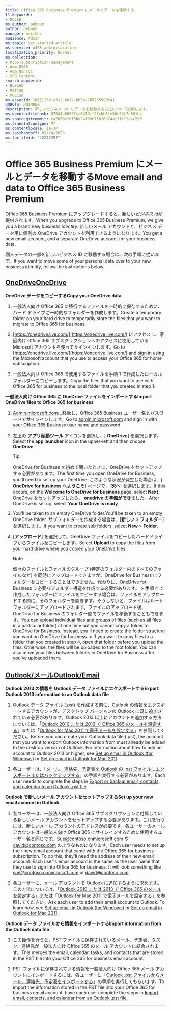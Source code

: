 ```yaml
---
title: Office 365 Business Premium にメールとデータを移動する
f1.keywords:
- NOCSH
ms.author: pebaum
author: pebaum
manager: mnirkhe
audience: Admin
ms.topic: get-started-article
ms.service: o365-administration
localization_priority: Normal
ms.collection:
- M365-subscription-management
- Adm_O365
- Adm_NonTOC
- SPO_Content
search.appverid:
- BCS160
- MET150
- MOE150
ms.assetid: 1062115d-e312-482a-bb5a-765235990f41
ROBOTS: NOINDEX
description: 新しいビジネス id にデータを移動する方法について説明します。
ms.openlocfilehash: 878d4b66907cc6419ff23cbb61e56e32c7c601bc
ms.sourcegitcommit: ca2b58ef8f5be24f09e73620b74a1ffcf2d4c290
ms.translationtype: MT
ms.contentlocale: ja-JP
ms.lasthandoff: 02/24/2020
ms.locfileid: "42257297"
---
```

# <a name="move-email-and-data-to-office-365-business-premium"></a><span data-ttu-id="9f28b-103">Office 365 Business Premium にメールとデータを移動する</span><span class="sxs-lookup"><span data-stu-id="9f28b-103">Move email and data to Office 365 Business Premium</span></span>

<span data-ttu-id="9f28b-104">Office 365 Business Premium にアップグレードすると、新しい*ビジネス id*が提供されます。</span><span class="sxs-lookup"><span data-stu-id="9f28b-104">When you upgrade to Office 365 Business Premium, we give you a brand new  *business identity*.</span></span> <span data-ttu-id="9f28b-105">新しいメール アカウントと、ビジネス データ用に個別の OneDrive アカウントを利用できるようになります。</span><span class="sxs-lookup"><span data-stu-id="9f28b-105">You get a new email account, and a separate OneDrive account for your business data.</span></span> 
  
<span data-ttu-id="9f28b-106">個人データの一部を新しいビジネス ID に移動する場合は、次の手順に従います。</span><span class="sxs-lookup"><span data-stu-id="9f28b-106">If you want to move some of your personal data over to your new business identity, follow the instructions below.</span></span>
  
## <a name="onedrive"></a>[<span data-ttu-id="9f28b-107">OneDrive</span><span class="sxs-lookup"><span data-stu-id="9f28b-107">OneDrive</span></span>](#tab/OneDrive)
  
 <span data-ttu-id="9f28b-108">**OneDrive データをコピーする**</span><span class="sxs-lookup"><span data-stu-id="9f28b-108">**Copy your OneDrive data**</span></span>
1. <span data-ttu-id="9f28b-109">一般法人向け Office 365 に移行するファイルを一時的に保存するために、ハード ドライブに一時的なフォルダーを作成します。</span><span class="sxs-lookup"><span data-stu-id="9f28b-109">Create a temporary folder on your hard drive to temporarily store the files that you want to migrate to Office 365 for business.</span></span>
    
2. <span data-ttu-id="9f28b-110">[https://onedrive.live.com/](https://onedrive.live.com/) にアクセスし、家庭向け Office 365 サブスクリプションへのアクセスに使用している Microsoft アカウントを使ってサインインします。</span><span class="sxs-lookup"><span data-stu-id="9f28b-110">Go to [https://onedrive.live.com/](https://onedrive.live.com/) and sign in using the Microsoft account that you use to access your Office 365 for home subscription.</span></span> 
    
3. <span data-ttu-id="9f28b-111">一般法人向け Office 365 で使用するファイルを手順 1 で作成したローカル フォルダーにコピーします。</span><span class="sxs-lookup"><span data-stu-id="9f28b-111">Copy the files that you want to use with Office 365 for business to the local folder that you created in step 1.</span></span>
    
 <span data-ttu-id="9f28b-112">**一般法人向け Office 365 に OneDrive ファイルをインポートする**</span><span class="sxs-lookup"><span data-stu-id="9f28b-112">**Import OneDrive files to Office 365 for business**</span></span>
1. <span data-ttu-id="9f28b-113">[Admin.microsoft.com](https://go.microsoft.com/fwlink/?LinkId=816877)に移動し、Office 365 Business ユーザー名とパスワードでサインインします。</span><span class="sxs-lookup"><span data-stu-id="9f28b-113">Go to [admin.microsoft.com](https://go.microsoft.com/fwlink/?LinkId=816877) and sign in with your Office 365 Business user name and password.</span></span> 
    
2. <span data-ttu-id="9f28b-114">左上の **アプリ起動ツール** アイコンを選択し、[ **OneDrive**] を選択します。</span><span class="sxs-lookup"><span data-stu-id="9f28b-114">Select the **app launcher** icon in the upper-left and then choose **OneDrive**.</span></span>
  
    > [!TIP]
    > <span data-ttu-id="9f28b-115">OneDrive for Business を初めて開いたときに、OneDrive をセットアップする必要があります。</span><span class="sxs-lookup"><span data-stu-id="9f28b-115">The first time you open OneDrive for Business, you'll need to set up your OneDrive.</span></span> <span data-ttu-id="9f28b-116">このような状況が発生した場合は、[ **OneDrive for business へようこそ**] ページで、[**次へ**] を選択します。</span><span class="sxs-lookup"><span data-stu-id="9f28b-116">If this occurs, on the **Welcome to OneDrive for Business** page, select **Next**.</span></span> <span data-ttu-id="9f28b-117">OneDrive をセットアップしたら、 **onedrive の準備ができ**ました。</span><span class="sxs-lookup"><span data-stu-id="9f28b-117">After OneDrive is set up, select **Your OneDrive is ready**.</span></span> 
  
3. <span data-ttu-id="9f28b-118">You'll be taken to an empty OneDrive folder.</span><span class="sxs-lookup"><span data-stu-id="9f28b-118">You'll be taken to an empty OneDrive folder.</span></span> <span data-ttu-id="9f28b-119">サブフォルダーを作成する場合は、[**新しい** \> **フォルダー**] を選択します。</span><span class="sxs-lookup"><span data-stu-id="9f28b-119">If you want to create sub folders, select **New** \> **Folder**.</span></span>

4. <span data-ttu-id="9f28b-120">[**アップロード**] を選択して、OneDrive ファイルをコピーしたハードドライブからファイルをコピーします。</span><span class="sxs-lookup"><span data-stu-id="9f28b-120">Select **Upload** to copy the files from your hard drive where you copied your OneDrive files.</span></span> 
  
    > [!NOTE]
    >  <span data-ttu-id="9f28b-p104">個々のファイルとファイルのグループ (特定のフォルダー内のすべてのファイルなど) を同時にアップロードできますが、OneDrive for Business にフォルダーをコピーすることはできません。代わりに、OneDrive for Business に必要なフォルダー構造を作成する必要があります。 >  手順 4 で作成したフォルダーにファイルをコピーする場合は、ファイルをアップロードする前に、そのフォルダーを開きます。そうしないと、ファイルはルート フォルダーにアップロードされます。ファイルのアップロード後、OneDrive for Business のフォルダー間でファイルを移動することもできます。</span><span class="sxs-lookup"><span data-stu-id="9f28b-p104">You can upload individual files and groups of files (such as all files in a particular folder) at one time but you cannot copy a folder to OneDrive for Business. Instead, you'll need to create the folder structure you want on OneDrive for business. >  If you want to copy files to a folder that you created in step 4, open that folder before you upload the files. Otherwise, the files will be uploaded to the root folder. You can also move your files between folders in OneDrive for Business after you've uploaded them.</span></span> 
  
## <a name="outlookemail"></a>[<span data-ttu-id="9f28b-126">Outlook/メール</span><span class="sxs-lookup"><span data-stu-id="9f28b-126">Outlook/Email</span></span>](#tab/Outlook)
  
 <span data-ttu-id="9f28b-127">**Outlook 2013 の情報を Outlook データ ファイルにエクスポートする**</span><span class="sxs-lookup"><span data-stu-id="9f28b-127">**Export Outlook 2013 information to an Outlook data file**</span></span>
1. <span data-ttu-id="9f28b-p105">Outlook データ ファイル (.pst) を作成する前に、Outlook の情報をエクスポートするアカウントが、デスクトップ バージョンの Outlook に既に追加されている必要があります。Outlook 2013 以上にアカウントを追加する方法については、「[Outlook 2010 または 2013 で Office 365 のメールを設定する](https://support.office.com/article/6e27792a-9267-4aa4-8bb6-c84ef146101b.aspx)」または「[Outlook for Mac 2011 で電子メールを設定する](https://support.office.com/article/d7b404a0-6e18-4d95-bed8-2de7661563ca.aspx)」を参照してください。</span><span class="sxs-lookup"><span data-stu-id="9f28b-p105">Before you can create your Outlook data file (.pst), the account that you want to export Outlook information from must already be added to the desktop version of Outlook. For information about how to add an account to Outlook 2013 or higher, see [Set up email in Outlook (for Windows)](https://support.office.com/article/6e27792a-9267-4aa4-8bb6-c84ef146101b.aspx) or [Set up email in Outlook for Mac 2011](https://support.office.com/article/d7b404a0-6e18-4d95-bed8-2de7661563ca.aspx).</span></span>
    
2. <span data-ttu-id="9f28b-130">各ユーザーは、「[メール、連絡先、予定表を Outlook の .pst ファイルにエクスポートまたはバックアップする](https://support.office.com/article/14252b52-3075-4e9b-be4e-ff9ef1068f91.aspx)」の手順を実行する必要があります。</span><span class="sxs-lookup"><span data-stu-id="9f28b-130">Each user needs to complete the steps in [Export or backup email, contacts, and calendar to an Outlook .pst file](https://support.office.com/article/14252b52-3075-4e9b-be4e-ff9ef1068f91.aspx).</span></span>
    
 <span data-ttu-id="9f28b-131">**Outlook で新しいメール アカウントをセットアップする**</span><span class="sxs-lookup"><span data-stu-id="9f28b-131">**Set up your new email account in Outlook**</span></span>
1. <span data-ttu-id="9f28b-p106">各ユーザーは、一般法人向け Office 365 サブスクリプションに付属している新しいメール アカウントをセットアップする必要があります。これを行うには、新しいメール アカウントのアドレスが必要です。各ユーザーのメール アカウントは一般法人向け Office 365 にサインインするために使用するユーザー名と同じです。Sue@contoso.onmicrosoft.com や david@contoso.com のようなものになります。</span><span class="sxs-lookup"><span data-stu-id="9f28b-p106">Each user needs to set up their new email account that came with the Office 365 for business subscription. To do this, they'll need the address of their new email account. Each user's email account is the same as the user name that they use to sign into Office 365 for business. It will look something like sue@contoso.onmicrosoft.com or david@contoso.com.</span></span>
    
2. <span data-ttu-id="9f28b-p107">各ユーザーに、メール アカウントを Outlook に追加するように求めます。この方法については、「[Outlook 2010 または 2013 で Office 365 のメールを設定する](https://support.office.com/article/6e27792a-9267-4aa4-8bb6-c84ef146101b.aspx)」または「[Outlook for Mac 2011 で電子メールを設定する](https://support.office.com/article/d7b404a0-6e18-4d95-bed8-2de7661563ca.aspx)」を参照してください。</span><span class="sxs-lookup"><span data-stu-id="9f28b-p107">Ask each user to add their email account to Outlook. To learn how, see [Set up email in Outlook (for Windows)](https://support.office.com/article/6e27792a-9267-4aa4-8bb6-c84ef146101b.aspx) or [Set up email in Outlook for Mac 2011](https://support.office.com/article/d7b404a0-6e18-4d95-bed8-2de7661563ca.aspx).</span></span>
    
 <span data-ttu-id="9f28b-138">**Outlook データ ファイルから情報をインポートする**</span><span class="sxs-lookup"><span data-stu-id="9f28b-138">**Import information from the Outlook data file**</span></span>
1. <span data-ttu-id="9f28b-139">この操作を行うと、PST ファイルに保存されているメール、予定表、タスク、連絡先が一般法人向け Office 365 のメール アカウントに結合されます。</span><span class="sxs-lookup"><span data-stu-id="9f28b-139">This merges the email, calendar, tasks, and contacts that are stored in the PST file into your Office 365 for business email account.</span></span>
    
2. <span data-ttu-id="9f28b-140">PST ファイルに保存されている情報を一般法人向け Office 365 メール アカウントにインポートするには、各ユーザーに「[Outlook .pst ファイルからメール、連絡先、予定表をインポートする](https://support.office.com/article/431a8e9a-f99f-4d5f-ae48-ded54b3440ac.aspx)」の手順を実行してもらいます。</span><span class="sxs-lookup"><span data-stu-id="9f28b-140">To import the information stored in the PST file into your Office 365 for business email account, have each user complete the steps in [Import email, contacts, and calendar from an Outlook .pst file](https://support.office.com/article/431a8e9a-f99f-4d5f-ae48-ded54b3440ac.aspx).</span></span>
    
---

